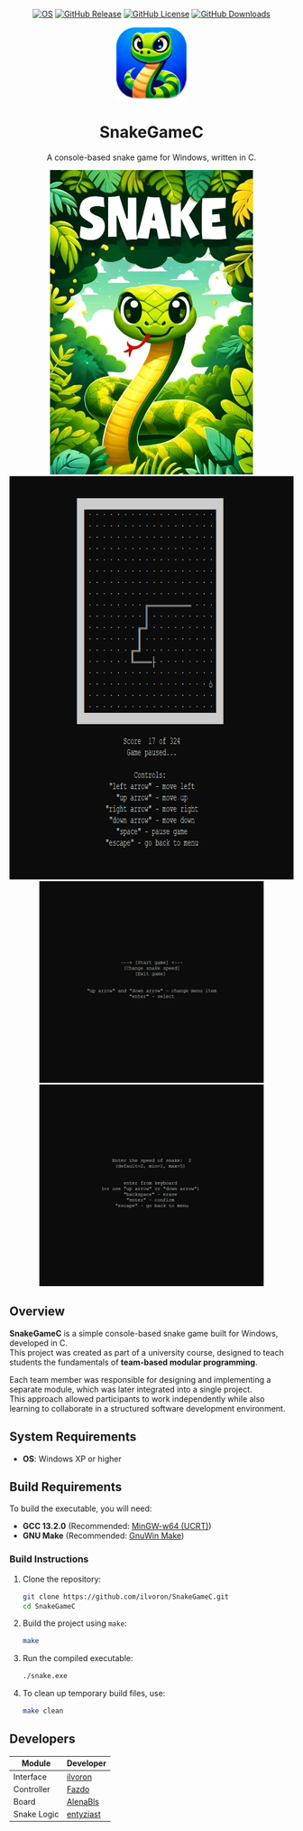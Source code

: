 <div align="center">
  
  <a href="" title="OS">![OS](https://img.shields.io/badge/os-Windows-blue?cacheSeconds=3600)</a>
  <a href="" title="GitHub Release">![GitHub Release](https://img.shields.io/github/v/release/ilvoron/SnakeGameC?cacheSeconds=300)</a>
  <a href="" title="GitHub License">![GitHub License](https://img.shields.io/github/license/ilvoron/SnakeGameC?cacheSeconds=3600)</a>
  <a href="" title="GitHub Downloads">![GitHub Downloads](https://img.shields.io/github/downloads/ilvoron/SnakeGameC/total?cacheSeconds=300)</a>
  
</div>

<div align="center">
 <picture>
   <source srcset="promo/snake_logo.png" width="128px" alt="Snake Game Logo" />
   <img src="promo/snake_logo.png" width="128px" alt="Snake Game Logo" />
 </picture>
</div>

<h1 align="center">SnakeGameC</h1>

<p align="center">A console-based snake game for Windows, written in C.</p>

<p align="center">
  <picture>
    <source srcset="promo/snake_cover.png" height="539px"/>
    <img src="promo/snake_cover.png" height="539px" alt="Snake Game Cover" />
  </picture>
  <picture>
     <source srcset="promo/snake_screenshot_1.png" height="714px"/>
     <img src="promo/snake_screenshot_1.png" height="714px" alt="Snake Game Screenshot 1" />
  </picture>
  <picture>
     <source srcset="promo/snake_screenshot_2.png" height="357px"/>
     <img src="promo/snake_screenshot_2.png" height="357px" alt="Snake Game Screenshot 2" />
  </picture>
  <picture>
     <source srcset="promo/snake_screenshot_3.png" height="357px"/>
     <img src="promo/snake_screenshot_3.png" height="357px" alt="Snake Game Screenshot 3" />
  </picture>
</p>

## Overview

**SnakeGameC** is a simple console-based snake game built for Windows, developed in C.  
This project was created as part of a university course, designed to teach students the fundamentals of **team-based modular programming**.  

Each team member was responsible for designing and implementing a separate module, which was later integrated into a single project.  
This approach allowed participants to work independently while also learning to collaborate in a structured software development environment.

## System Requirements
- **OS**: Windows XP or higher

## Build Requirements
To build the executable, you will need:
- **GCC 13.2.0** (Recommended: [MinGW-w64 (UCRT)](https://winlibs.com/))
- **GNU Make** (Recommended: [GnuWin Make](https://gnuwin32.sourceforge.net/packages/make.htm))

### Build Instructions
1. Clone the repository:
   ```sh
   git clone https://github.com/ilvoron/SnakeGameC.git
   cd SnakeGameC
   ```
2. Build the project using `make`:
   ```sh
   make
   ```
3. Run the compiled executable:
   ```sh
   ./snake.exe
   ```
4. To clean up temporary build files, use:
   ```sh
   make clean
   ```

## Developers

| Module | Developer |
| ------ | --------- |
| Interface | [ilvoron](https://github.com/ilvoron) |
| Controller | [Fazdo](https://github.com/Fazdo) |
| Board | [AlenaBls](https://github.com/AlenaBls) |
| Snake Logic | [entyziast](https://github.com/entyziast) |
